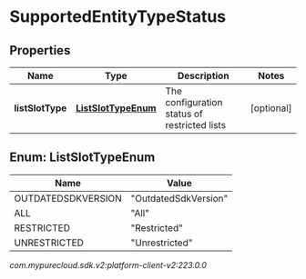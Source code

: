 # SupportedEntityTypeStatus


## Properties

| Name | Type | Description | Notes |
| ------------ | ------------- | ------------- | ------------- |
| **listSlotType** | [**ListSlotTypeEnum**](#Enum--ListSlotTypeEnum) | The configuration status of restricted lists |  [optional] |


## Enum: ListSlotTypeEnum

| Name | Value |
| ---- | ----- |
| OUTDATEDSDKVERSION | &quot;OutdatedSdkVersion&quot; | 
| ALL | &quot;All&quot; | 
| RESTRICTED | &quot;Restricted&quot; | 
| UNRESTRICTED | &quot;Unrestricted&quot; | 




_com.mypurecloud.sdk.v2:platform-client-v2:223.0.0_

